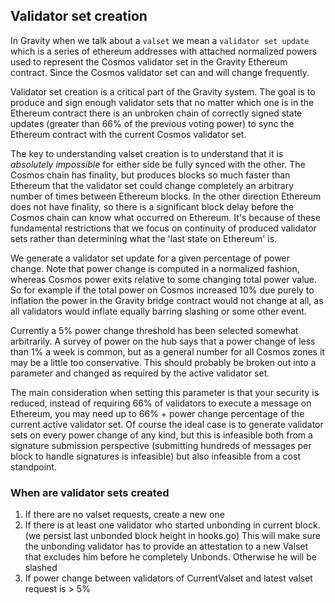 ## Validator set creation

In Gravity when we talk about a `valset` we mean a `validator set update` which is a series of ethereum addresses with attached normalized powers used to represent the Cosmos validator set in the Gravity Ethereum contract. Since the Cosmos validator set can and will change frequently.

Validator set creation is a critical part of the Gravity system. The goal is to produce and sign enough validator sets that no matter which one is in the Ethereum contract there is an unbroken chain of correctly signed state updates (greater than 66% of the previous voting power) to sync the Ethereum contract with the current Cosmos validator set.

The key to understanding valset creation is to understand that it is _absolutely impossible_ for either side be fully synced with the other. The Cosmos chain has finality, but produces blocks so much faster than Ethereum that the validator set could change completely an arbitrary number of times between Ethereum blocks. In the other direction Ethereum does not have finality, so there is a significant block delay before the Cosmos chain can know what occurred on Ethereum. It's because of these fundamental restrictions that we focus on continuity of produced validator sets rather than determining what the 'last state on Ethereum' is.

We generate a validator set update for a given percentage of power change. Note that power change is computed in a normalized fashion, whereas Cosmos power exits relative to some changing total power value. So for example if the total power on Cosmos increased 10% due purely to inflation the power in the Gravity bridge contract would not change at all, as all validators would inflate equally barring slashing or some other event.

Currently a 5% power change threshold has been selected somewhat arbitrarily. A survey of power on the hub says that a power change of less than 1% a week is common, but as a general number for all Cosmos zones it may be a little too conservative. This should probably be broken out into a parameter and changed as required by the active validator set.

The main consideration when setting this parameter is that your security is reduced, instead of requiring 66% of validators to execute a message on Ethereum, you may need up to 66% + power change percentage of the current active validator set. Of course the ideal case is to generate validator sets on every power change of any kind, but this is infeasible both from a signature submission perspective (submitting hundreds of messages per block to handle signatures is infeasible) but also infeasible from a cost standpoint.

### When are validator sets created

1. If there are no valset requests, create a new one
2. If there is at least one validator who started unbonding in current block. (we persist last unbonded block height in hooks.go)
   This will make sure the unbonding validator has to provide an attestation to a new Valset
   that excludes him before he completely Unbonds. Otherwise he will be slashed
3. If power change between validators of CurrentValset and latest valset request is > 5%
